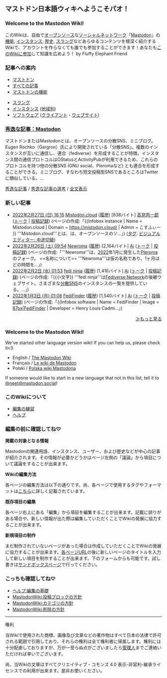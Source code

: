 <div>

<div>

## マストドン日本語ウィキへようこそパオ！

### Welcome to the Mastodon Wiki!

このWikiは、自由で[オープンソース](/%E3%82%AA%E3%83%BC%E3%83%97%E3%83%B3%E3%82%BD%E3%83%BC%E3%82%B9 "オープンソース")な[ソーシャルネットワーク](/%E3%82%BD%E3%83%BC%E3%82%B7%E3%83%A3%E3%83%AB%E3%83%BB%E3%83%8D%E3%83%83%E3%83%88%E3%83%AF%E3%83%BC%E3%82%AD%E3%83%B3%E3%82%B0%E3%83%BB%E3%82%B5%E3%83%BC%E3%83%93%E3%82%B9 "ソーシャル・ネットワーキング・サービス")「[Mastodon](/Mastodon "Mastodon")」の[機能](/%E3%82%AB%E3%83%86%E3%82%B4%E3%83%AA:%E3%83%9E%E3%82%B9%E3%83%88%E3%83%89%E3%83%B3%E3%81%AE%E6%A9%9F%E8%83%BD "カテゴリ:マストドンの機能"), [インスタンス](/%E3%82%AB%E3%83%86%E3%82%B4%E3%83%AA:%E3%82%A4%E3%83%B3%E3%82%B9%E3%82%BF%E3%83%B3%E3%82%B9 "カテゴリ:インスタンス"), [歴史](/%E3%82%AB%E3%83%86%E3%82%B4%E3%83%AA:%E5%87%BA%E6%9D%A5%E4%BA%8B "カテゴリ:出来事"), [スラング](/%E3%82%AB%E3%83%86%E3%82%B4%E3%83%AA:%E8%B1%A1%E8%AA%9E "カテゴリ:象語")などあらゆるコンテンツを根深く紹介するWikiで、アカウントを作らなくても誰でも参加することができます！あなたも[このWikiに参加](/%E7%89%B9%E5%88%A5:%E3%82%A2%E3%82%AB%E3%82%A6%E3%83%B3%E3%83%88%E4%BD%9C%E6%88%90 "特別:アカウント作成")して知識を広めよう！ by Fluffy Elephant Friend

</div>

  

<div>

<div>

<div>

### 記事への案内

<div>

<div>

-   [マストドン](/Mastodon "Mastodon")
-   [すべての記事](/%E3%82%AB%E3%83%86%E3%82%B4%E3%83%AA:%E3%83%A1%E3%82%A4%E3%83%B3 "カテゴリ:メイン")
-   [マストドンの機能](/%E3%82%AB%E3%83%86%E3%82%B4%E3%83%AA:%E3%83%9E%E3%82%B9%E3%83%88%E3%83%89%E3%83%B3%E3%81%AE%E6%A9%9F%E8%83%BD "カテゴリ:マストドンの機能")

</div>

<div>

-   [スラング](/%E3%82%AB%E3%83%86%E3%82%B4%E3%83%AA:%E8%B1%A1%E8%AA%9E "カテゴリ:象語")
-   [インスタンス](/%E3%82%AB%E3%83%86%E3%82%B4%E3%83%AA:%E3%82%A4%E3%83%B3%E3%82%B9%E3%82%BF%E3%83%B3%E3%82%B9 "カテゴリ:インスタンス") ([地域別](/%E9%83%BD%E9%81%93%E5%BA%9C%E7%9C%8C%E3%81%AE%E3%82%A4%E3%83%B3%E3%82%B9%E3%82%BF%E3%83%B3%E3%82%B9%E4%B8%80%E8%A6%A7 "都道府県のインスタンス一覧"))
-   [ソフトウェア](/%E3%82%AB%E3%83%86%E3%82%B4%E3%83%AA:%E3%82%BD%E3%83%95%E3%83%88%E3%82%A6%E3%82%A7%E3%82%A2 "カテゴリ:ソフトウェア") ([クライアント](/%E3%82%AB%E3%83%86%E3%82%B4%E3%83%AA:%E3%83%9E%E3%82%B9%E3%83%88%E3%83%89%E3%83%B3%E3%81%AE%E3%82%AF%E3%83%A9%E3%82%A4%E3%82%A2%E3%83%B3%E3%83%88 "カテゴリ:マストドンのクライアント")・[ウェブサイト](/%E3%82%AB%E3%83%86%E3%82%B4%E3%83%AA:%E3%82%A6%E3%82%A7%E3%83%96%E3%82%B5%E3%82%A4%E3%83%88 "カテゴリ:ウェブサイト"))

</div>

</div>

</div>

<div>

<div>

### <a href="https://ja.mstdn.wiki/Mastodon" rel="nofollow">秀逸な記事：Mastodon</a>

マストドンまたはMastodonとは、オープンソースの分散SNS、ミニブログ。Eugen Rochko（Gargron）氏により開発されている「分散SNS」。複数のインスタンスが互いに通信し、連合（fediverse）を形成することが特徴。インスタンス間の通信プロトコルはOStatusとActivityPubが利用できるため、これらのプロトコルを持つ他の分散SNS (GNU social、Pleromaなど) とも連合を形成することができる。ミニブログ、すなわち短文投稿型SNSであるところはTwitterに類似している。...

<div>

[秀逸な記事](/%E3%83%86%E3%83%B3%E3%83%97%E3%83%AC%E3%83%BC%E3%83%88:%E7%A7%80%E9%80%B8%E3%81%AA%E8%A8%98%E4%BA%8B "テンプレート:秀逸な記事") / [秀逸な記事の選考](/MastodonWiki:%E7%A7%80%E9%80%B8%E3%81%AA%E8%A8%98%E4%BA%8B%E3%81%AE%E9%81%B8%E8%80%83 "MastodonWiki:秀逸な記事の選考") / [全文表示](/Mastodon "Mastodon")

</div>

</div>

</div>

<div>

<div>

### 新しい記事

-   [2022年2月27日 (日) 16:15](/Mistodon.cloud&oldid=16835 "Mistodon.cloud") ‎[Mistodon.cloud](/Mistodon.cloud "Mistodon.cloud") ([履歴](/Mistodon.cloud&action=history "Mistodon.cloud")) ‎\[838バイト\] ‎[高見丙一郎](/%E5%88%A9%E7%94%A8%E8%80%85:%E9%AB%98%E8%A6%8B%E4%B8%99%E4%B8%80%E9%83%8E "利用者:高見丙一郎 (存在しないページ)") ([トーク](/%E5%88%A9%E7%94%A8%E8%80%85%E3%83%BB%E3%83%88%E3%83%BC%E3%82%AF:%E9%AB%98%E8%A6%8B%E4%B8%99%E4%B8%80%E9%83%8E "利用者・トーク:高見丙一郎 (存在しないページ)") \| [投稿記録](/%E7%89%B9%E5%88%A5:%E6%8A%95%E7%A8%BF%E8%A8%98%E9%8C%B2/%E9%AB%98%E8%A6%8B%E4%B8%99%E4%B8%80%E9%83%8E "特別:投稿記録/高見丙一郎")) (ページの作成:「{{Infobox instance \| Name = Mistodon.cloud \| Domain = https://mistodon.cloud/ \| Admin = こすふぃー }} '''Mistodon.cloud'''とは、は、オープンソースのソ…」) ([タグ](/%E7%89%B9%E5%88%A5:%E3%82%BF%E3%82%B0%E4%B8%80%E8%A6%A7 "特別:タグ一覧"): [ビジュアルエディター: 中途切替](https://ja.wikipedia.org/wiki/Project:%E3%83%93%E3%82%B8%E3%83%A5%E3%82%A2%E3%83%AB%E3%82%A8%E3%83%87%E3%82%A3%E3%82%BF%E3%83%BC "jawp:Project:ビジュアルエディター"))
-   [2022年2月26日 (土) 09:54](/Newroma&oldid=16827 "Newroma") ‎[Newroma](/Newroma "Newroma") ([履歴](/Newroma&action=history "Newroma")) ‎\[2,164バイト\] ‎[Ai](/%E5%88%A9%E7%94%A8%E8%80%85:Ai "利用者:Ai") ([トーク](/%E5%88%A9%E7%94%A8%E8%80%85%E3%83%BB%E3%83%88%E3%83%BC%E3%82%AF:Ai "利用者・トーク:Ai") \| [投稿記録](/%E7%89%B9%E5%88%A5:%E6%8A%95%E7%A8%BF%E8%A8%98%E9%8C%B2/Ai "特別:投稿記録/Ai")) (ページの作成:「'''Newroma'''は、[2022](/2022 "2022 (存在しないページ)")年1月に発生した[Pleroma](/Pleroma "Pleroma")のフォーク。 ==名称について== '''Newroma'''は仮の名称であり、1ヶ月ほどの時間を…」)
-   [2022年2月2日 (水) 01:53](/Fedi_ninja&oldid=16812 "Fedi ninja") ‎[fedi ninja](/Fedi_ninja "Fedi ninja") ([履歴](/Fedi_ninja&action=history "Fedi ninja")) ‎\[1,416バイト\] ‎[Ai](/%E5%88%A9%E7%94%A8%E8%80%85:Ai "利用者:Ai") ([トーク](/%E5%88%A9%E7%94%A8%E8%80%85%E3%83%BB%E3%83%88%E3%83%BC%E3%82%AF:Ai "利用者・トーク:Ai") \| [投稿記録](/%E7%89%B9%E5%88%A5:%E6%8A%95%E7%A8%BF%E8%A8%98%E9%8C%B2/Ai "特別:投稿記録/Ai")) (ページの作成:「{{小文字}} '''fedi ninja'''は[Fediverse Network](/Fediverse_Network "Fediverse Network")の後継ウェブサイト。さまざまな[分散SNS](/%E5%88%86%E6%95%A3SNS "分散SNS")のインスタンスの一覧を提供している。…」)
-   [2022年1月3日 (月) 01:08](/FediFinder&oldid=16776 "FediFinder") ‎[FediFinder](/FediFinder "FediFinder") ([履歴](/FediFinder&action=history "FediFinder")) ‎\[1,540バイト\] ‎[Ai](/%E5%88%A9%E7%94%A8%E8%80%85:Ai "利用者:Ai") ([トーク](/%E5%88%A9%E7%94%A8%E8%80%85%E3%83%BB%E3%83%88%E3%83%BC%E3%82%AF:Ai "利用者・トーク:Ai") \| [投稿記録](/%E7%89%B9%E5%88%A5:%E6%8A%95%E7%A8%BF%E8%A8%98%E9%8C%B2/Ai "特別:投稿記録/Ai")) (ページの作成:「{{Infobox software \| Name = FediFinder \| Image = [87px\|FediFinder](/%E3%83%95%E3%82%A1%E3%82%A4%E3%83%AB:FF.logo.small.png "ファイル:FF.logo.small.png") \| Developer = Henry Louis Cadmi…」)

<div align="right">

[≫もっと見る](/%E7%89%B9%E5%88%A5:%E6%96%B0%E3%81%97%E3%81%84%E3%83%9A%E3%83%BC%E3%82%B8 "特別:新しいページ")

</div>

</div>

</div>

<div>

### Welcome to the Mastodon Wiki!

We've started other language version wiki! If you can help us, please check it\<3

-   English / [The Mastodon Wiki](https://en.mstdn.wiki/Main_Page "en:Main Page")
-   Français / [Le wiki de Mastodon](https://fr.mstdn.wiki/Accueil "fr:Accueil")
-   Polski / [Polska wiki Mastodona](https://pl.mstdn.wiki/Strona_g%C5%82%C3%B3wna "pl:Strona główna")

If someone would like to start in a new language that not in this list, tell it to <a href="https://mastodon.social/@neet" rel="nofollow">@neet@mastodon.social</a>!

</div>

  

</div>

<div>

<div>

### このWikiについて

-   [編集の練習](/MastodonWiki:%E3%82%B5%E3%83%B3%E3%83%89%E3%83%9C%E3%83%83%E3%82%AF%E3%82%B9 "MastodonWiki:サンドボックス")
-   [ヘルプ](/%E3%82%AB%E3%83%86%E3%82%B4%E3%83%AA:%E3%83%98%E3%83%AB%E3%83%97 "カテゴリ:ヘルプ")

### 編集の前に確認してね♡

**掲載の対象となる情報**

Mastodonの関連用語、インスタンス、ユーザー、および歴史などが中心の記事が紹介されます。その情報が必要かどうかはページ左側の「議論」から項目について議論をすることが出来ます。

**Wikiの編集方法**

各ページの編集方法は以下の通りです。尚、各ページで使用するタグやフォーマットは[こちら](https://www.mediawiki.org/wiki/Help:Formatting/ja)に詳しく記載されています。

**既存項目の編集**

各ページ右上にある「編集」から項目を編集することが出来ます。記載に誤りがある場合や、新しい情報が出た際は編集していただくことでWikiの発展に協力することが出来ます。

**新規項目の制作**

まだ制作されていないページがあった場合は作成していただくことでWikiの発展に協力することが出来ます。<a href="https://ja.mstdn.wiki/" rel="nofollow">各ページURL</a>の後に新しいページのタイトルを入力して新しい項目を制作することが出来ます。下のフォームからも可能です。試し書きは[サンドボックスページ](/MastodonWiki:%E3%82%B5%E3%83%B3%E3%83%89%E3%83%9C%E3%83%83%E3%82%AF%E3%82%B9 "MastodonWiki:サンドボックス")で行ってください。

<div style="">

  

</div>

### こっちも確認してね♡

-   [ヘルプ:編集の基礎](/%E3%83%98%E3%83%AB%E3%83%97:%E7%B7%A8%E9%9B%86%E3%81%AE%E5%9F%BA%E7%A4%8E "ヘルプ:編集の基礎")
-   [MastodonWiki:投稿ブロックの方針](/MastodonWiki:%E6%8A%95%E7%A8%BF%E3%83%96%E3%83%AD%E3%83%83%E3%82%AF%E3%81%AE%E6%96%B9%E9%87%9D "MastodonWiki:投稿ブロックの方針")
-   [MastodonWiki:カテゴリの方針](/MastodonWiki:%E3%82%AB%E3%83%86%E3%82%B4%E3%83%AA%E3%81%AE%E6%96%B9%E9%87%9D "MastodonWiki:カテゴリの方針")
-   [MastodonWiki:削除の方針](/MastodonWiki:%E5%89%8A%E9%99%A4%E3%81%AE%E6%96%B9%E9%87%9D "MastodonWiki:削除の方針")

</div>

</div>

  

</div>

------------------------------------------------------------------------

権利

当Wikiで使用された商標、画像及び文章などの著作物はすべて日本の法律で許可される範囲で引用しており、それらの権利は全て権利者に帰属します。権利には十分配慮しておりますが、万が一至らぬ点がございましたら<a href="mailto:n33t5hin@gmail.com" rel="nofollow">管理人</a>までご連絡いただければ幸いでございます。

尚、当Wikiの文章はすべてクリエイティブ・コモンズ 4.0 表示-非営利-継承ライセンスでの利用が出来ます。是非お使いください。

</div>
